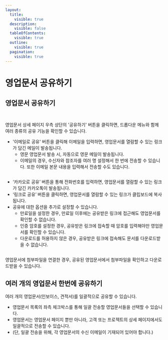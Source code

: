 ```yaml
---
layout:
  title:
    visible: true
  description:
    visible: false
  tableOfContents:
    visible: true
  outline:
    visible: true
  pagination:
    visible: true
---
```


# 영업문서 공유하기

## 영업문서 공유하기

<div>

<figure><img src="../.gitbook/assets/image (131).png" alt=""><figcaption></figcaption></figure>

 

<figure><img src="../.gitbook/assets/image (132).png" alt=""><figcaption></figcaption></figure>

</div>

영업문서 상세 페이지 우측 상단의 '공유하기' 버튼을 클릭하면, 드롭다운 메뉴와 함께 여러 종류의 공유 기능을 확인할 수 있습니다.&#x20;

* '이메일로 공유' 버튼을 클릭해 이메일을 입력하면, 영업문서를 열람할 수 있는 링크가 담긴 메일이 발송됩니다.&#x20;
  * 영문 영업문서 발송 시, 자동으로 영문 메일이 발송됩니다.&#x20;
  * 이메일의 경우, 수신자와 참조자를 여러 명 설정해서 한 번에 전송할 수 있습니다. 또한 이메일 본문 내용을 입력해서 전송할 수도 있습니다.&#x20;

<figure><img src="../.gitbook/assets/image (133).png" alt=""><figcaption></figcaption></figure>

* ‘카카오로 공유’ 버튼을 통해 전화번호를 입력하면, 영업문서를 열람할 수 있는 링크가 담긴 카카오톡이 발송됩니다.
* ‘링크로 공유’ 버튼을 클릭하면, 영업문서를 열람할 수 있는 링크가 클립보드에 복사됩니다.
* 공유에 대한 옵션을 추가로 설정할 수 있습니다.
  * 만료일을 설정한 경우, 만료일 이후에는 공유받은 링크에 접근해도 영업문서를 확인할 수 없습니다.
  * 인증 암호를 설정한 경우, 공유받은 링크에 접속할 때 암호를 입력해야만 영업문서를 확인할 수 있습니다.
  * 다운로드를 허용하지 않은 경우, 공유받은 링크에 접속해도 문서를 다운로드받을 수 없습니다.

<figure><img src="../.gitbook/assets/image (169).png" alt=""><figcaption></figcaption></figure>

영업문서에 첨부파일을 연결한 경우, 공유된 영업문서에서 첨부파일을 확인하고 다운로드받을 수 있습니다.&#x20;



## 여러 개의 영업문서 한번에 공유하기&#x20;

여러 개의 영업문서(인보이스, 견적서)를 일괄적으로 공유할 수 있습니다.&#x20;

* 영업문서 목록의 좌측 체크박스를 통해 일괄 전송할 영업문서들을 선택할 수 있습니다.&#x20;
* 영업문서는 영업문서 페이지 뿐만 아니라, 고객 또는 프로젝트의 상세 페이지에서도 일괄적으로 전송할 수 있습니다.&#x20;
* (단, 일괄 전송을 위해, 각 영업문서의 수신 이메일이 기재되어 있어야 합니다.)&#x20;

<div>

<figure><img src="../.gitbook/assets/image (50).png" alt=""><figcaption></figcaption></figure>

 

<figure><img src="../.gitbook/assets/image (50).png" alt=""><figcaption></figcaption></figure>

</div>
